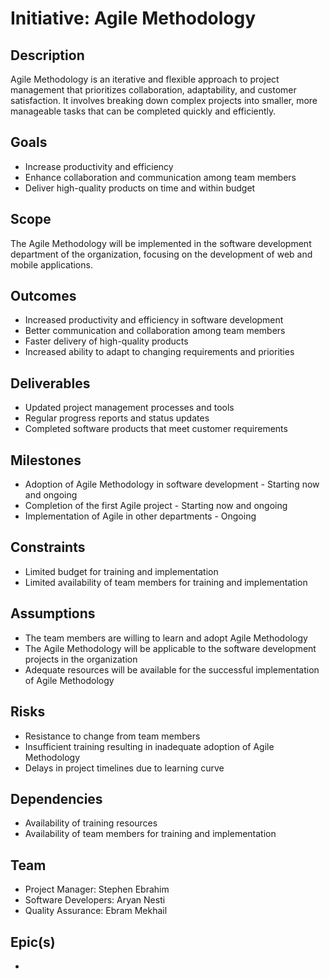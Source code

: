# Initiative: Agile Methodology

## Description

Agile Methodology is an iterative and flexible approach to project management
that prioritizes collaboration, adaptability, and customer satisfaction. It
involves breaking down complex projects into smaller, more manageable tasks that
can be completed quickly and efficiently.

## Goals

- Increase productivity and efficiency
- Enhance collaboration and communication among team members
- Deliver high-quality products on time and within budget

## Scope

The Agile Methodology will be implemented in the software development department
of the organization, focusing on the development of web and mobile applications.

## Outcomes

- Increased productivity and efficiency in software development
- Better communication and collaboration among team members
- Faster delivery of high-quality products
- Increased ability to adapt to changing requirements and priorities

## Deliverables

- Updated project management processes and tools
- Regular progress reports and status updates
- Completed software products that meet customer requirements

## Milestones

- Adoption of Agile Methodology in software development - Starting now and
  ongoing
- Completion of the first Agile project - Starting now and ongoing
- Implementation of Agile in other departments - Ongoing

## Constraints

- Limited budget for training and implementation
- Limited availability of team members for training and implementation

## Assumptions

- The team members are willing to learn and adopt Agile Methodology
- The Agile Methodology will be applicable to the software development projects
  in the organization
- Adequate resources will be available for the successful implementation of
  Agile Methodology

## Risks

- Resistance to change from team members
- Insufficient training resulting in inadequate adoption of Agile Methodology
- Delays in project timelines due to learning curve

## Dependencies

- Availability of training resources
- Availability of team members for training and implementation

## Team

- Project Manager: Stephen Ebrahim
- Software Developers: Aryan Nesti
- Quality Assurance: Ebram Mekhail

## Epic(s)

-
